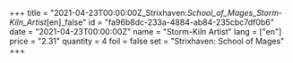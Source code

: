 +++
title = "2021-04-23T00:00:00Z_Strixhaven:_School_of_Mages_Storm-Kiln_Artist_[en]_false"
id = "fa96b8dc-233a-4884-ab84-235cbc7df0b6"
date = "2021-04-23T00:00:00Z"
name = "Storm-Kiln Artist"
lang = ["en"]
price = "2.31"
quantity = 4
foil = false
set = "Strixhaven: School of Mages"
+++
